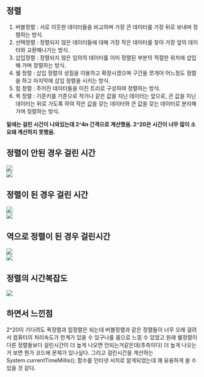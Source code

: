 ## 정렬  
1. 버블정렬 : 서로 이웃한 데이터들을 비교하며 가장 큰 데이터를 가장 뒤로 보내며 정렬하는 방식.  
2. 선택정렬 : 정렬되지 않은 데이터들에 대해 가장 작은 데이터를 찾아 가장 앞의 데이터와 교환해나가는 방식.  
3. 삽입정렬 : 정렬되지 않은 임의의 데이터를 이미 정렬된 부분의 적절한 위치에 삽입해 가며 정렬하는 방식.  
4. 쉘 정렬  : 삽입 정렬의 성질을 이용하고 확장시켰으며 구간을 쪼개어 어느정도 정렬을 하고 마지막에 삽입 정렬을 시키는 방식.  
5. 힙 정렬 : 주어진 데이터들을 이진 트리로 구성하여 정렬하는 방식.  
6. 퀵 정렬 : 기준키를 기준으로 작거나 같은 값을 지닌 데이터는 앞으로, 큰 값을 지닌 데이터는 뒤로 가도록 하여 작은 값을 갖는 데이터와 큰 값을 갖는 데이터로 분리해가며 정렬하는 방식.  

**밑에는 걸린 시간이 나와있는데 2^4n 간격으로 계산했음. 2^20은 시간이 너무 많이 소요돼 계산하지 못했음.**

## 정렬이 안된 경우 걸린 시간
![](https://user-images.githubusercontent.com/101376856/166922508-3dbce84c-a4ba-4774-83a1-7c4769915b5b.PNG)  
![](https://user-images.githubusercontent.com/101376856/166922555-a20d13bc-15f2-47e4-8c75-d5987e010c5f.PNG)  

## 정렬이 된 경우 걸린 시간
![](https://user-images.githubusercontent.com/101376856/166922454-0cba0cf0-3de7-4b21-a83f-17a124c8a41d.PNG)  
![](https://user-images.githubusercontent.com/101376856/166922476-49a324dc-5ed7-4933-a3fb-b50f1f667a1f.PNG)  

## 역으로 정렬이 된 경우 걸린시간
![](https://user-images.githubusercontent.com/101376856/166922581-22bbdbcf-9d85-44c1-903c-fc079fe34cb5.PNG)  
![](https://user-images.githubusercontent.com/101376856/166923230-edd30579-d6de-487d-aa4e-897c41fb33ef.PNG) 

## 정렬의 시간복잡도  
![](https://user-images.githubusercontent.com/101376856/166922631-3555f378-1b19-48f0-b2f1-9dbd26af5814.PNG)  

## 하면서 느낀점  
2^20이 기다려도 퀵정렬과 힙정렬은 되는데 버블정렬과 같은 정렬들이 너무 오래 걸려서 컴퓨터의 처리속도가 한계가 있을 수 있구나를 몸으로 느낄 수 있었고 원래 쉘정렬이 다른 정렬들보다 걸린시간이 더 높게 나오면 안되는거같은데(추측이다) 더 높게 나오는거 보면 뭔가 코드에 문제가 있나싶다. 그리고 걸린시간을 계산하는 System.currentTimeMillis(); 함수를 인터넷 서치로 알게되었는데 꽤 유용하게 쓸 수 있을 것 같다.
